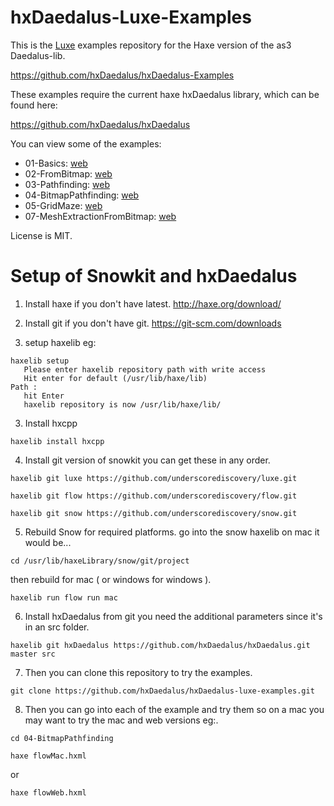 hxDaedalus-Luxe-Examples
==============================

This is the [Luxe](http://www.luxeengine.com/) examples repository for the Haxe version of the as3 Daedalus-lib.

https://github.com/hxDaedalus/hxDaedalus-Examples

These examples require the current haxe hxDaedalus library, which can be found here:

https://github.com/hxDaedalus/hxDaedalus

You can view some of the examples:

 - 01-Basics: [web](http://hxdaedalus.github.io/hxDaedalus-luxe-examples/hxDaedalus-Luxe-Examples/01-Basics/bin/web/index.html)
 - 02-FromBitmap: [web](http://hxdaedalus.github.io/hxDaedalus-luxe-examples/hxDaedalus-Luxe-Examples/02-FromBitmap/bin/web/index.html)
 - 03-Pathfinding: [web](http://hxdaedalus.github.io/hxDaedalus-luxe-examples/hxDaedalus-Luxe-Examples/03-Pathfinding/bin/web/index.html)
 - 04-BitmapPathfinding: [web](http://hxdaedalus.github.io/hxDaedalus-luxe-examples/hxDaedalus-Luxe-Examples/04-BitmapPathfinding/bin/web/index.html)
 - 05-GridMaze: [web](http://hxdaedalus.github.io/hxDaedalus-luxe-examples/hxDaedalus-Luxe-Examples/05-GridMaze/bin/web/index.html)
 - 07-MeshExtractionFromBitmap: [web](http://hxdaedalus.github.io/hxDaedalus-luxe-examples/hxDaedalus-Luxe-Examples/07-MeshExtractionFromBitmap/bin/web/index.html)
 
License is MIT.

Setup of Snowkit and hxDaedalus
=================================

1) Install haxe if you don't have latest.
http://haxe.org/download/

2) Install git if you don't have git.
https://git-scm.com/downloads

2) setup haxelib eg:
```
haxelib setup
   Please enter haxelib repository path with write access
   Hit enter for default (/usr/lib/haxe/lib)
Path :
   hit Enter
   haxelib repository is now /usr/lib/haxe/lib/
```
3) Install hxcpp

```haxelib install hxcpp```

4) Install git version of snowkit you can get these in any order.

```haxelib git luxe https://github.com/underscorediscovery/luxe.git```

```haxelib git flow https://github.com/underscorediscovery/flow.git```

```haxelib git snow https://github.com/underscorediscovery/snow.git```

5) Rebuild Snow for required platforms.
go into the snow haxelib on mac it would be...

```cd /usr/lib/haxeLibrary/snow/git/project```

then rebuild for mac ( or windows for windows ).

```haxelib run flow run mac```

6) Install hxDaedalus from git you need the additional parameters since it's in an src folder.

```haxelib git hxDaedalus https://github.com/hxDaedalus/hxDaedalus.git master src```

7) Then you can clone this repository to try the examples.

```git clone https://github.com/hxDaedalus/hxDaedalus-luxe-examples.git```

8) Then you can go into each of the example and try them so on a mac you may want to try the mac and web versions eg:. 

```cd 04-BitmapPathfinding```

```haxe flowMac.hxml  ```

or

```haxe flowWeb.hxml```

